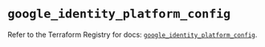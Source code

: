# `google_identity_platform_config`

Refer to the Terraform Registry for docs: [`google_identity_platform_config`](https://registry.terraform.io/providers/hashicorp/google/5.45.2/docs/resources/identity_platform_config).
